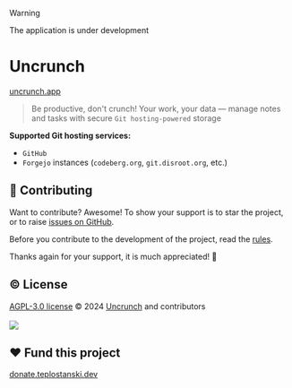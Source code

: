 > [!WARNING]
> The application is under development

# Uncrunch

[uncrunch.app](https://uncrunch.app)

> Be productive, don't crunch! Your work, your data — manage notes and tasks with secure `Git hosting-powered` storage

**Supported Git hosting services:**

- `GitHub`
- `Forgejo` instances (`codeberg.org`, `git.disroot.org`, etc.)

## 🤝 Contributing

Want to contribute? Awesome! To show your support is to star the project, or to raise [issues on GitHub](https://github.com/uncrunch-app/uncrunch.app/issues).

Before you contribute to the development of the project, read the [rules](https://github.com/uncrunch-app/uncrunch.app/blob/main/CONTRIBUTING.md).

Thanks again for your support, it is much appreciated! 🙏

<h2> © License</h2>
<a href="https://github.com/uncrunch-app/uncrunch.app/blob/main/LICENSE">AGPL-3.0 license</a> © 2024 <a href="https://github.com/uncrunch-app">Uncrunch</a> and contributors

<br/>
<br/>

<a href="https://github.com/uncrunch-app/uncrunch.app/graphs/contributors">
  <img src="https://contrib.rocks/image?repo=uncrunch-app/uncrunch.app" />
</a>

<h2>❤ Fund this project</h2>
<a href="https://donate.teplostanski.dev" target="_blank">donate.teplostanski.dev</a>
